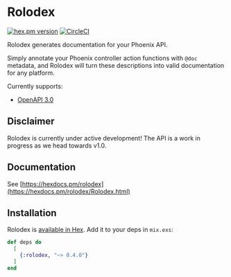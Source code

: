 # Rolodex

[![hex.pm version](https://img.shields.io/hexpm/v/rolodex.svg)](https://hex.pm/packages/rolodex) [![CircleCI](https://circleci.com/gh/Frameio/rolodex.svg?style=svg)](https://circleci.com/gh/Frameio/rolodex)

Rolodex generates documentation for your Phoenix API.

Simply annotate your Phoenix controller action functions with `@doc` metadata, and Rolodex will turn these descriptions into valid documentation for any platform.

Currently supports:
- [OpenAPI 3.0](https://swagger.io/specification/)

## Disclaimer

Rolodex is currently under active development! The API is a work in progress as we head towards v1.0.

## Documentation

See [https://hexdocs.pm/rolodex](https://hexdocs.pm/rolodex/Rolodex.html)

## Installation

Rolodex is [available in Hex](https://hex.pm/packages/rolodex). Add it to your
deps in `mix.exs`:

```elixir
def deps do
  [
    {:rolodex, "~> 0.4.0"}
  ]
end
```
